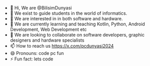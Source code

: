 - 👋 Hi, We are @BilisimDunyasi
- 👀 We exist to guide students in the world of informatics.
- 👀 We are interested in in both software and hardware.
- 🌱 We are currently learning and teaching Kotlin, Python, Android Development, Web Development etc
- 💞️ We are looking to collaborate on software developers, graphic designers and hardware specialists 
- 📫 How to reach us https://x.com/pcdunyasi2024
- 😄 Pronouns: code pc fun
- ⚡ Fun fact: lets code

<!---
BilisimDunyasi/BilisimDunyasi is a ✨ special ✨ repository because its `README.md` (this file) appears on your GitHub profile.
You can click the Preview link to take a look at your changes.
--->
